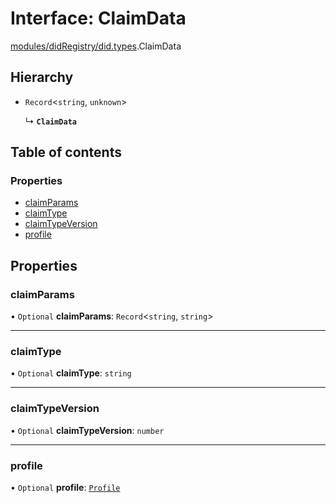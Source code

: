 # Interface: ClaimData

[modules/didRegistry/did.types](../modules/modules_didRegistry_did_types.md).ClaimData

## Hierarchy

- `Record`<`string`, `unknown`\>

  ↳ **`ClaimData`**

## Table of contents

### Properties

- [claimParams](modules_didRegistry_did_types.ClaimData.md#claimparams)
- [claimType](modules_didRegistry_did_types.ClaimData.md#claimtype)
- [claimTypeVersion](modules_didRegistry_did_types.ClaimData.md#claimtypeversion)
- [profile](modules_didRegistry_did_types.ClaimData.md#profile)

## Properties

### claimParams

• `Optional` **claimParams**: `Record`<`string`, `string`\>

___

### claimType

• `Optional` **claimType**: `string`

___

### claimTypeVersion

• `Optional` **claimTypeVersion**: `number`

___

### profile

• `Optional` **profile**: [`Profile`](modules_didRegistry_did_types.Profile.md)
